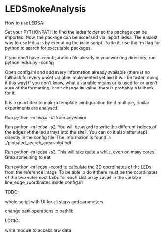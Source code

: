 # LEDSmokeAnalysis

How to use LEDSA:

Set your PYTHONPATH to find the ledsa folder so the package can be imported.
Now, the package can be accessed via import ledsa.
The easiest way to use ledsa is by executing the main script. To do it, use the -m flag for python to search for executable packages.

If you don't have a configuration file already in your working directory, run python ledsa.py -config

Open config.ini and add every information already available (there is no fallback for every unset variable implemented yet and it will be faster, doing it this way)
If you don't know, what a variable means or is used for or aren't sure of the formatting, don't change its value, there is probably a fallback for it.
    
It is a good idea to make a template configuration file if multiple, similar experiments are analysed.

Run python -m ledsa -s1 from anywhere

Run python -m ledsa -s2. You will be asked to write the different indices of the edges of the led arrays into the shell.
You can do it also after step1 directly in the config file. The information is found in ./plots/led_search_areas.plot.pdf
    
Run python -m ledsa -s3. This will take quite a while, even on many cores. Grab something to eat.

Run python -m ledsa -coord to calculate the 3D coordinates of the LEDs from the reference image. To be able to do
it,there must be the coordinates of the two outermost LEDs for each LED array saved in the variable
line_edge_coordinates inside config.ini





TODO:

whole script with UI for all steps and parameters

change path operations to pathlib

LOGIC:

write module to access raw data